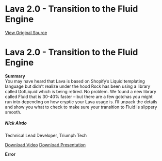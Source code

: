 # Lava 2.0 - Transition to the Fluid Engine
[View Original Source](https://community.rockrms.com/subscriptions/rx2021/lava-20-transition-to-the-fluid-engine)

   

Lava 2.0 - Transition to the Fluid Engine
=========================================

**Summary**  
You may have heard that Lava is based on Shopify’s Liquid templating language but didn’t realize under the hood Rock has been using a library called DotLiquid which is being retired. No problem. We found a new library called Fluid that is 30-40% faster – but there are a few gotchas you might run into depending on how cryptic your Lava usage is. I’ll unpack the details and show you what to check to make sure your transition to Fluid is slippery smooth.

##### Nick Airdo

Technical Lead Developer, Triumph Tech

[Download Video](https://community.rockrms.com/subscriptions/rx2021/lava-20-transition-to-the-fluid-engine/download) [Download Presentation](https://community.rockrms.com/GetFile.ashx?Id=38910)

**Error**